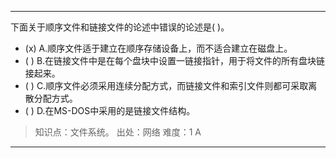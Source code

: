 ---
下面关于顺序文件和链接文件的论述中错误的论述是( )。
- (x) A.顺序文件适于建立在顺序存储设备上，而不适合建立在磁盘上。 
- ( ) B.在链接文件中是在每个盘块中设置一链接指针，用于将文件的所有盘块链接起来。
- ( ) C.顺序文件必须采用连续分配方式，而链接文件和索引文件则都可采取离散分配方式。 
- ( ) D.在MS-DOS中采用的是链接文件结构。

> 知识点：文件系统。
> 出处：网络
> 难度：1
> A

---